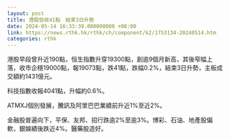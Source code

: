 ```yaml
---
layout: post
title: 港股低收41點　結束3日升勢
date: 2024-05-14 16:33:39.000000000 +08:00
link: https://news.rthk.hk/rthk/ch/component/k2/1753134-20240514.htm
categories: rthk
---
```


港股早段曾升近190點，恒生指數升穿19300點，創逾9個月新高，其後窄幅上落，收市企穩19000點，報19073點，跌41點，跌幅0.2%，結束3日升勢，主板成交額約1431億元。

科技指數收報4041點，升幅約0.6%。

ATMXJ個別發展，騰訊及阿里巴巴業績前升近1%至近2%。

金融股普遍向下，平保、友邦、招行跌逾2%至逾3%。博彩、石油、地產股偏軟，銀娛績後跌近4%。醫藥股造好。
